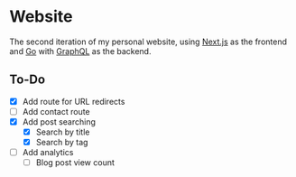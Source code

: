 # Website

The second iteration of my personal website, using [Next.js](https://nextjs.org) as the frontend and [Go](https://golang.org) with [GraphQL](https://graphql.org/) as the backend.

## To-Do

- [x] Add route for URL redirects
- [ ] Add contact route
- [x] Add post searching
    - [x] Search by title
    - [x] Search by tag
- [ ] Add analytics
    - [ ] Blog post view count
